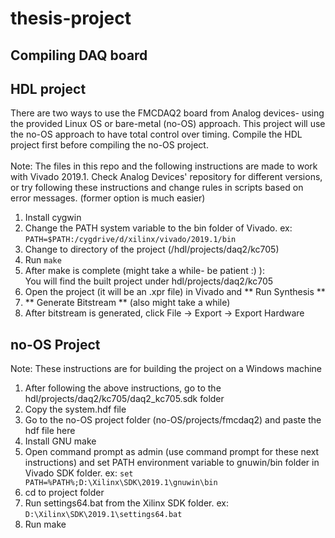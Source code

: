 # thesis-project

## Compiling DAQ board 

## HDL project
There are two ways to use the FMCDAQ2 board from Analog devices- using the provided Linux OS or bare-metal (no-OS) approach. This project will use the no-OS approach to have total control over timing. Compile the HDL project first before compiling the no-OS project. 
<br><br>
Note: The files in this repo and the following instructions are made to work with Vivado 2019.1. Check Analog Devices' repository for different versions, or try following these instructions and change rules in scripts based on error messages. (former option is much easier) 
1. Install cygwin 
2. Change the PATH system variable to the bin folder of Vivado. ex: <br> `PATH=$PATH:/cygdrive/d/xilinx/vivado/2019.1/bin` 
3. Change to directory of the project (/hdl/projects/daq2/kc705)
4. Run `make`
5. After make is complete (might take a while- be patient :) ): <br> You will find the built project under hdl/projects/daq2/kc705 
6. Open the project (it will be an .xpr file) in Vivado and ** Run Synthesis **
7. ** Generate Bitstream ** (also might take a while)
8. After bitstream is generated, click File -> Export -> Export Hardware

## no-OS Project 
Note: These instructions are for building the project on a Windows machine
1. After following the above instructions, go to the hdl/projects/daq2/kc705/daq2_kc705.sdk folder 
2. Copy the system.hdf file 
3. Go to the no-OS project folder (no-OS/projects/fmcdaq2) and paste the hdf file here 
4. Install GNU make
5. Open command prompt as admin (use command prompt for these next instructions) and set PATH environment variable to gnuwin/bin folder in Vivado SDK folder. ex: `set PATH=%PATH%;D:\Xilinx\SDK\2019.1\gnuwin\bin`
6. cd to project folder
7. Run settings64.bat from the Xilinx SDK folder. ex: `D:\Xilinx\SDK\2019.1\settings64.bat`
8. Run make


